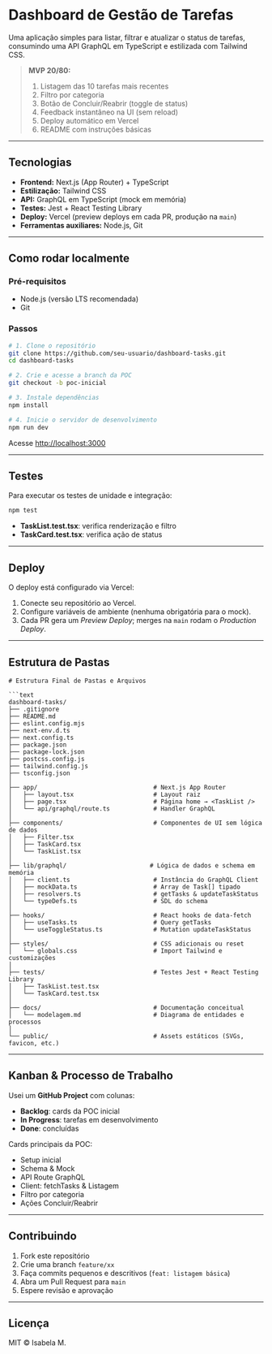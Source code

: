# Dashboard de Gestão de Tarefas

Uma aplicação simples para listar, filtrar e atualizar o status de tarefas, consumindo uma API GraphQL em TypeScript e estilizada com Tailwind CSS.

> **MVP 20/80:**
>
> 1. Listagem das 10 tarefas mais recentes
> 2. Filtro por categoria
> 3. Botão de Concluir/Reabrir (toggle de status)
> 4. Feedback instantâneo na UI (sem reload)
> 5. Deploy automático em Vercel
> 6. README com instruções básicas

---

## Tecnologias

- **Frontend:** Next.js (App Router) + TypeScript
- **Estilização:** Tailwind CSS
- **API:** GraphQL em TypeScript (mock em memória)
- **Testes:** Jest + React Testing Library
- **Deploy:** Vercel (preview deploys em cada PR, produção na `main`)
- **Ferramentas auxiliares:** Node.js, Git

---

## Como rodar localmente

### Pré-requisitos

- Node.js (versão LTS recomendada)
- Git

### Passos

```bash
# 1. Clone o repositório
git clone https://github.com/seu-usuario/dashboard-tasks.git
cd dashboard-tasks

# 2. Crie e acesse a branch da POC
git checkout -b poc-inicial

# 3. Instale dependências
npm install

# 4. Inicie o servidor de desenvolvimento
npm run dev
```

Acesse [http://localhost:3000](http://localhost:3000)

---

## Testes

Para executar os testes de unidade e integração:

```bash
npm test
```

- **TaskList.test.tsx**: verifica renderização e filtro
- **TaskCard.test.tsx**: verifica ação de status

---

## Deploy

O deploy está configurado via Vercel:

1. Conecte seu repositório ao Vercel.
2. Configure variáveis de ambiente (nenhuma obrigatória para o mock).
3. Cada PR gera um _Preview Deploy_; merges na `main` rodam o _Production Deploy_.

---

## Estrutura de Pastas

````
# Estrutura Final de Pastas e Arquivos

```text
dashboard-tasks/
├── .gitignore
├── README.md
├── eslint.config.mjs
├── next-env.d.ts
├── next.config.ts
├── package.json
├── package-lock.json
├── postcss.config.js
├── tailwind.config.js
├── tsconfig.json
│
├── app/                                # Next.js App Router
│   ├── layout.tsx                      # Layout raiz
│   ├── page.tsx                        # Página home → <TaskList />
│   └── api/graphql/route.ts            # Handler GraphQL
│
├── components/                         # Componentes de UI sem lógica de dados
│   ├── Filter.tsx
│   ├── TaskCard.tsx
│   └── TaskList.tsx
│
├── lib/graphql/                       # Lógica de dados e schema em memória
│   ├── client.ts                       # Instância do GraphQL Client
│   ├── mockData.ts                     # Array de Task[] tipado
│   ├── resolvers.ts                    # getTasks & updateTaskStatus
│   └── typeDefs.ts                     # SDL do schema
│
├── hooks/                              # React hooks de data-fetch
│   ├── useTasks.ts                     # Query getTasks
│   └── useToggleStatus.ts              # Mutation updateTaskStatus
│
├── styles/                             # CSS adicionais ou reset
│   └── globals.css                     # Import Tailwind e customizações
│
├── tests/                              # Testes Jest + React Testing Library
│   ├── TaskList.test.tsx
│   └── TaskCard.test.tsx
│
├── docs/                               # Documentação conceitual
│   └── modelagem.md                    # Diagrama de entidades e processos
│
└── public/                             # Assets estáticos (SVGs, favicon, etc.)
````

---

## Kanban & Processo de Trabalho

Usei um **GitHub Project** com colunas:

- **Backlog**: cards da POC inicial
- **In Progress**: tarefas em desenvolvimento
- **Done**: concluídas

Cards principais da POC:

- Setup inicial
- Schema & Mock
- API Route GraphQL
- Client: fetchTasks & Listagem
- Filtro por categoria
- Ações Concluir/Reabrir

---

## Contribuindo

1. Fork este repositório
2. Crie uma branch `feature/xx`
3. Faça commits pequenos e descritivos (`feat: listagem básica`)
4. Abra um Pull Request para `main`
5. Espere revisão e aprovação

---

## Licença

MIT © Isabela M.
